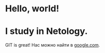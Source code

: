 # Hello, world!
# I study in Netology.

GIT is great!
Нас можно найти в [google.com](https://google.com).